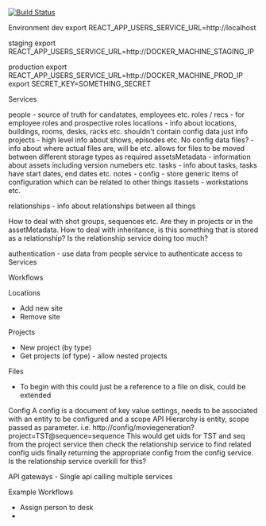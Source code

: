 [![Build Status](https://travis-ci.com/grimjak/pipey.png?branch=master)](https://travis-ci.com/grimjak/pipey)

Environment 
dev
export REACT_APP_USERS_SERVICE_URL=http://localhost

staging
export REACT_APP_USERS_SERVICE_URL=http://DOCKER_MACHINE_STAGING_IP

production
export REACT_APP_USERS_SERVICE_URL=http://DOCKER_MACHINE_PROD_IP
export SECRET_KEY=SOMETHING_SECRET


Services

people - source of truth for candatates, employees etc.
roles / recs - for employee roles and prospective roles
locations - info about locations, buildings, rooms, desks, racks etc. shouldn't contain config data just info
projects - high level info about shows, episodes etc. No config data
files? - info about where actual files are, will be etc. allows for files to be moved between different storage types as required
assetsMetadata - information about assets including version numebers etc.
tasks - info about tasks, tasks have start dates, end dates etc.
notes - 
config - store generic items of configuration which can be related to other things
itassets - workstations etc.

relationships - info about relationships between all things


How to deal with shot groups, sequences etc. Are they in projects or in the assetMetadata.
How to deal with inheritance, is this something that is stored as a relationship?
Is the relationship service doing too much?

authentication - use data from people service to authenticate access to Services

Workflows


Locations
* Add new site
* Remove site

Projects
* New project (by type)
* Get projects (of type) - allow nested projects

Files 
* To begin with this could just be a reference to a file on disk, could be extended 

Config
A config is a document of key value settings, needs to be associated with an entity to be configured and a scope
API Hierarchy is entity, scope passed as parameter. i.e. http://config/moviegeneration?project=TST@sequence=sequence
This would get uids for TST and seq from the project service then check the relationship service to find related config uids
finally returning the appropriate config from the config service.  Is the relationship service overkill for this?

API gateways - Single api calling multiple services 


Example Workflows
* Assign person to desk
*
